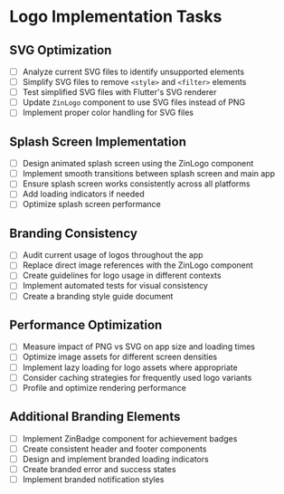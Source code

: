 # Logo Implementation Tasks

## SVG Optimization

- [ ] Analyze current SVG files to identify unsupported elements
- [ ] Simplify SVG files to remove `<style>` and `<filter>` elements
- [ ] Test simplified SVG files with Flutter's SVG renderer
- [ ] Update `ZinLogo` component to use SVG files instead of PNG
- [ ] Implement proper color handling for SVG files

## Splash Screen Implementation

- [ ] Design animated splash screen using the ZinLogo component
- [ ] Implement smooth transitions between splash screen and main app
- [ ] Ensure splash screen works consistently across all platforms
- [ ] Add loading indicators if needed
- [ ] Optimize splash screen performance

## Branding Consistency

- [ ] Audit current usage of logos throughout the app
- [ ] Replace direct image references with the ZinLogo component
- [ ] Create guidelines for logo usage in different contexts
- [ ] Implement automated tests for visual consistency
- [ ] Create a branding style guide document

## Performance Optimization

- [ ] Measure impact of PNG vs SVG on app size and loading times
- [ ] Optimize image assets for different screen densities
- [ ] Implement lazy loading for logo assets where appropriate
- [ ] Consider caching strategies for frequently used logo variants
- [ ] Profile and optimize rendering performance

## Additional Branding Elements

- [ ] Implement ZinBadge component for achievement badges
- [ ] Create consistent header and footer components
- [ ] Design and implement branded loading indicators
- [ ] Create branded error and success states
- [ ] Implement branded notification styles
